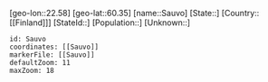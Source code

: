 ﻿---
location: [60.35,22.58]
mapzoom: [7,12] 
mapmarker: city 
type: City
tags:
- geo/City


SpocWebEntityId: 33977
isDeleted: false
confidential: public

---
[geo-lon::22.58]
[geo-lat::60.35]
[name::Sauvo]
[State::]
[Country::[[Finland]]]
[StateId::]
[Population::]
[Unknown::]


```leaflet
id: Sauvo
coordinates: [[Sauvo]]
markerFile: [[Sauvo]]
defaultZoom: 11 
maxZoom: 18
```
